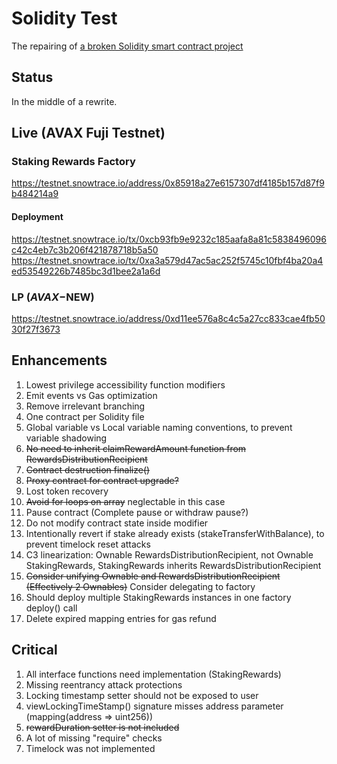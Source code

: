 # Solidity Test
The repairing of [a broken Solidity smart contract project](https://github.com/EBS369/solidity-test/commit/636d68088199400193bf53757a2bbeefeb62febd)

## Status
In the middle of a rewrite.

## Live (AVAX Fuji Testnet)

### Staking Rewards Factory
https://testnet.snowtrace.io/address/0x85918a27e6157307df4185b157d87f9b484214a9

#### Deployment
https://testnet.snowtrace.io/tx/0xcb93fb9e9232c185aafa8a81c5838496096c42c4eb7c3b206f421878718b5a50
https://testnet.snowtrace.io/tx/0xa3a579d47ac5ac252f5745c10fbf4ba20a4ed53549226b7485bc3d1bee2a1a6d

### LP ($AVAX-$NEW)
https://testnet.snowtrace.io/address/0xd11ee576a8c4c5a27cc833cae4fb5030f27f3673

## Enhancements

1. Lowest privilege accessibility function modifiers
2. Emit events vs Gas optimization
3. Remove irrelevant branching
4. One contract per Solidity file
5. Global variable vs Local variable naming conventions, to prevent variable shadowing
6. ~~No need to inherit claimRewardAmount function from RewardsDistributionRecipient~~
7. ~~Contract destruction finalize()~~
8. ~~Proxy contract for contract upgrade?~~
9. Lost token recovery
10. ~~Avoid for loops on array~~ neglectable in this case
11. Pause contract (Complete pause or withdraw pause?)
12. Do not modify contract state inside modifier
13. Intentionally revert if stake already exists (stakeTransferWithBalance), to prevent timelock reset attacks
14. C3 linearization: Ownable RewardsDistributionRecipient, not Ownable StakingRewards, StakingRewards inherits RewardsDistributionRecipient
15. ~~Consider unifying Ownable and RewardsDistributionRecipient (Effectively 2 Ownables)~~ Consider delegating to factory
16. Should deploy multiple StakingRewards instances in one factory deploy() call
17. Delete expired mapping entries for gas refund

## Critical

1. All interface functions need implementation (StakingRewards)
2. Missing reentrancy attack protections
3. Locking timestamp setter should not be exposed to user
4. viewLockingTimeStamp() signature misses address parameter (mapping(address => uint256))
5. ~~rewardDuration setter is not included~~
6. A lot of missing "require" checks
7. Timelock was not implemented
